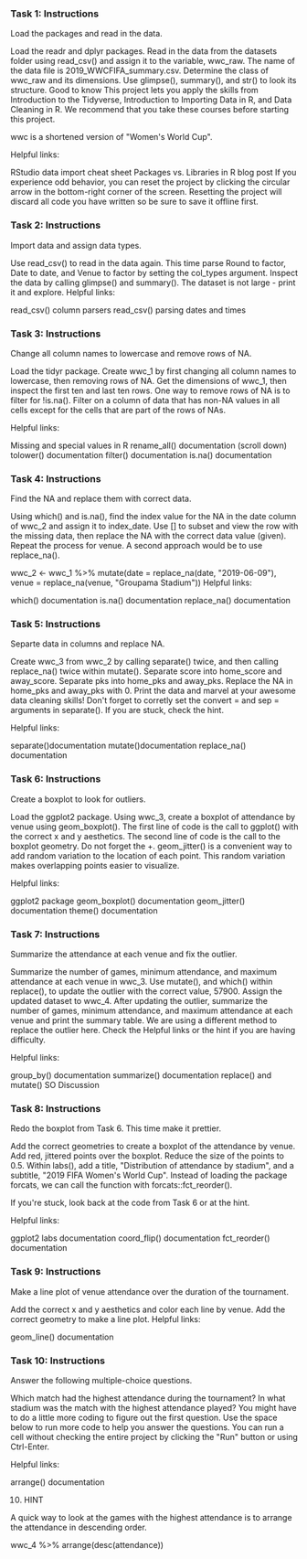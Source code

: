 ### Task 1: Instructions
Load the packages and read in the data.

Load the readr and dplyr packages.
Read in the data from the datasets folder using read_csv() and assign it to the variable, wwc_raw. The name of the data file is 2019_WWCFIFA_summary.csv.
Determine the class of wwc_raw and its dimensions. Use glimpse(), summary(), and str() to look its structure.
Good to know
This project lets you apply the skills from Introduction to the Tidyverse, Introduction to Importing Data in R, and Data Cleaning in R. We recommend that you take these courses before starting this project.

wwc is a shortened version of "Women's World Cup".

Helpful links:

RStudio data import cheat sheet
Packages vs. Libraries in R blog post
If you experience odd behavior, you can reset the project by clicking the circular arrow in the bottom-right corner of the screen. Resetting the project will discard all code you have written so be sure to save it offline first.

### Task 2: Instructions
Import data and assign data types.

Use read_csv() to read in the data again. This time parse Round to factor, Date to date, and Venue to factor by setting the col_types argument.
Inspect the data by calling glimpse() and summary().
The dataset is not large - print it and explore.
Helpful links:

read_csv() column parsers
read_csv() parsing dates and times

### Task 3: Instructions
Change all column names to lowercase and remove rows of NA.

Load the tidyr package.
Create wwc_1 by first changing all column names to lowercase, then removing rows of NA.
Get the dimensions of wwc_1, then inspect the first ten and last ten rows.
One way to remove rows of NA is to filter for !is.na(). Filter on a column of data that has non-NA values in all cells except for the cells that are part of the rows of NAs.

Helpful links:

Missing and special values in R
rename_all() documentation (scroll down)
tolower() documentation
filter() documentation
is.na() documentation

### Task 4: Instructions
Find the NA and replace them with correct data.

Using which() and is.na(), find the index value for the NA in the date column of wwc_2 and assign it to index_date. Use [] to subset and view the row with the missing data, then replace the NA with the correct data value (given).
Repeat the process for venue.
A second approach would be to use replace_na().

wwc_2 <-  wwc_1 %>% 
  mutate(date = replace_na(date, "2019-06-09"),
         venue = replace_na(venue, "Groupama Stadium"))
Helpful links:

which() documentation
is.na() documentation
replace_na() documentation

### Task 5: Instructions
Separte data in columns and replace NA.

Create wwc_3 from wwc_2 by calling separate() twice, and then calling replace_na() twice within mutate(). Separate score into home_score and away_score. Separate pks into home_pks and away_pks. Replace the NA in home_pks and away_pks with 0.
Print the data and marvel at your awesome data cleaning skills!
Don't forget to corretly set the convert = and sep = arguments in separate(). If you are stuck, check the hint.

Helpful links:

separate()documentation
mutate()documentation
replace_na() documentation

### Task 6: Instructions
Create a boxplot to look for outliers.

Load the ggplot2 package.
Using wwc_3, create a boxplot of attendance by venue using geom_boxplot(). The first line of code is the call to ggplot() with the correct x and y aesthetics. The second line of code is the call to the boxplot geometry. Do not forget the +.
geom_jitter() is a convenient way to add random variation to the location of each point. This random variation makes overlapping points easier to visualize.

Helpful links:

ggplot2 package
geom_boxplot() documentation
geom_jitter() documentation
theme() documentation

### Task 7: Instructions
Summarize the attendance at each venue and fix the outlier.

Summarize the number of games, minimum attendance, and maximum attendance at each venue in wwc_3.
Use mutate(), and which() within replace(), to update the outlier with the correct value, 57900. Assign the updated dataset to wwc_4.
After updating the outlier, summarize the number of games, minimum attendance, and maximum attendance at each venue and print the summary table.
We are using a different method to replace the outlier here. Check the Helpful links or the hint if you are having difficulty.

Helpful links:

group_by() documentation
summarize() documentation
replace() and mutate() SO Discussion


### Task 8: Instructions
Redo the boxplot from Task 6. This time make it prettier.

Add the correct geometries to create a boxplot of the attendance by venue. Add red, jittered points over the boxplot. Reduce the size of the points to 0.5.
Within labs(), add a title, "Distribution of attendance by stadium", and a subtitle, "2019 FIFA Women's World Cup".
Instead of loading the package forcats, we can call the function with forcats::fct_reorder().

If you're stuck, look back at the code from Task 6 or at the hint.

Helpful links:

ggplot2 labs documentation
coord_flip() documentation
fct_reorder() documentation


### Task 9: Instructions
Make a line plot of venue attendance over the duration of the tournament.

Add the correct x and y aesthetics and color each line by venue.
Add the correct geometry to make a line plot.
Helpful links:

geom_line() documentation


### Task 10: Instructions
Answer the following multiple-choice questions.

Which match had the highest attendance during the tournament?
In what stadium was the match with the highest attendance played?
You might have to do a little more coding to figure out the first question. Use the space below to run more code to help you answer the questions. You can run a cell without checking the entire project by clicking the "Run" button or using Ctrl-Enter.

Helpful links:

arrange() documentation


10. HINT

A quick way to look at the games with the highest attendance is to arrange the attendance in descending order.

wwc_4 %>% arrange(desc(attendance))
